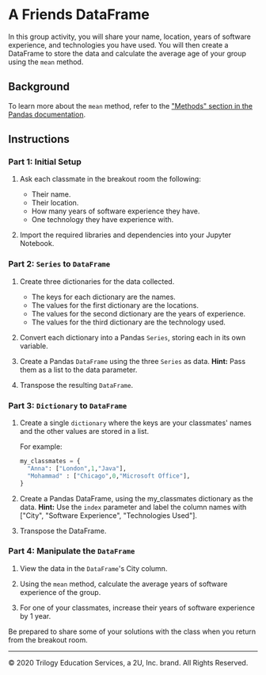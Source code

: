 # A Friends DataFrame

In this group activity, you will share your name, location, years of software experience, and technologies you have used. You will then create a DataFrame to store the data and calculate the average age of your group using the `mean` method.

## Background

To learn more about the `mean` method, refer to the ["Methods" section in the Pandas documentation](https://pandas.pydata.org/pandas-docs/stable/reference/api/pandas.DataFrame.html).

## Instructions

### Part 1: Initial Setup

1. Ask each classmate in the breakout room the following:
    * Their name.
    * Their location.
    * How many years of software experience they have.
    * One technology they have experience with.

2. Import the required libraries and dependencies into your Jupyter Notebook.

### Part 2: `Series` to `DataFrame`

1. Create three dictionaries for the data collected.

    * The keys for each dictionary are the names.
    * The values for the first dictionary are the locations.
    * The values for the second dictionary are the years of experience.
    * The values for the third dictionary are the technology used.

2. Convert each dictionary into a Pandas `Series`, storing each in its own variable.

3. Create a Pandas `DataFrame` using the three `Series` as data. **Hint:** Pass them as a list to the data parameter.

4. Transpose the resulting `DataFrame`.

### Part 3: `Dictionary` to `DataFrame`

1. Create a single `dictionary` where the keys are your classmates' names and the other values are stored in a list.

    For example:

    ```python
    my_classmates = {
      "Anna": ["London",1,"Java"],
      "Mohammad" : ["Chicago",0,"Microsoft Office"],
    }
    ```

2. Create a Pandas DataFrame, using the my_classmates dictionary as the data. **Hint:** Use the `index` parameter and label the column names with ["City", "Software Experience", "Technologies Used"].

3. Transpose the DataFrame.
### Part 4: Manipulate the `DataFrame`

1. View the data in the `DataFrame`'s City column.

2. Using the `mean` method, calculate the average years of software experience of the group.

3. For one of your classmates, increase their years of software experience by 1 year.

Be prepared to share some of your solutions with the class when you return from the breakout room.

---

© 2020 Trilogy Education Services, a 2U, Inc. brand. All Rights Reserved.
